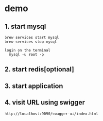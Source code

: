 # demo
## 1. start mysql
```shell
brew services start mysql
brew services stop mysql

login on the terminal
  mysql -u root -p
```

## 2. start redis[optional]

## 3. start application

## 4. visit URL using swigger
```
http://localhost:9090/swagger-ui/index.html
```